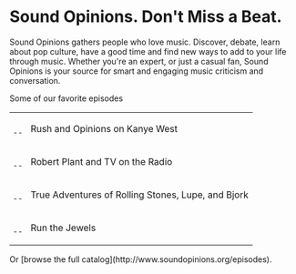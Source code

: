 <h1>Sound Opinions. Don't Miss a Beat.</h1>

<p>
  Sound Opinions gathers people who love music. Discover, debate, learn about pop culture, have a good time and find new ways to add to your life through music. Whether you're an expert, or just a casual fan, Sound Opinions is your source for smart and engaging music criticism and conversation.
</p>

<p class="fake-h2">Some of our favorite episodes</p>

<table class="favorite-episodes">
	<tr class="favorite-episode">
		<td class="action-container">
			<a class="play" href="/show/535?autoplay">&#160;</a>
			<a class="itunes" href="https://itunes.apple.com/us/podcast/535-rush-opinions-on-kanye/id94793843?i=1000363739463&mt=2">&#160;</a>
		</td>
		<td class="copy">
			<p>Rush and Opinions on Kanye West</p>
		</td>
	</tr>
	<tr class="favorite-episode">
		<td class="action-container">
			<a class="play" href="/show/469?autoplay">&#160;</a>
			<a class="itunes" href="https://itunes.apple.com/us/podcast/469-robert-plant-opinions/id94793843?i=1000354328933&mt=2">&#160;</a>
		</td>
		<td class="copy">
			<p>Robert Plant and TV on the Radio</p>
		</td>
	</tr>
	<tr class="favorite-episode">
		<td class="action-container">
			<a class="play" href="/show/479?autoplay">&#160;</a>
			<a class="itunes" href="https://itunes.apple.com/us/podcast/479-true-adventures-rolling/id94793843?i=1000354328889&mt=2">&#160;</a>
		</td>
		<td class="copy">
			<p>True Adventures of Rolling Stones, Lupe, and Bjork</p>
		</td>
	</tr>
	<tr class="favorite-episode">
		<td class="action-container">
			<a class="play" href="/show/481?autoplay">&#160;</a>
			<a class="itunes" href="https://itunes.apple.com/us/podcast/481-run-jewels-opinions-on/id94793843?i=1000354328860&mt=2">&#160;</a>
		</td>
		<td class="copy">
			<p>Run the Jewels</p>
		</td>
	</tr>
</table>

<p class="fake-h3">Or [browse the full catalog](http://www.soundopinions.org/episodes).</p>
